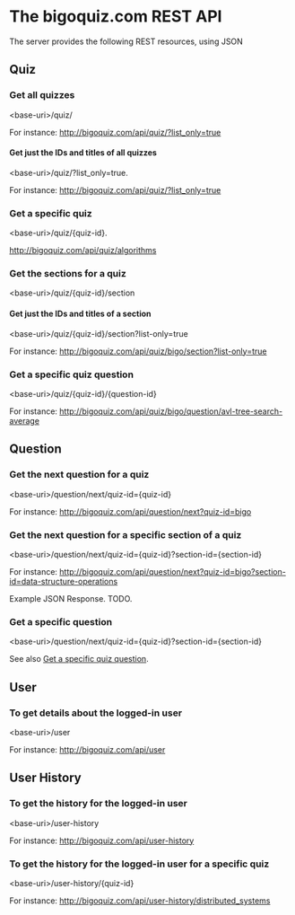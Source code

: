 # The bigoquiz.com REST API

The server provides the following REST resources, using JSON

## Quiz

### Get all quizzes

&lt;base-uri&gt;/quiz/

For instance:
http://bigoquiz.com/api/quiz/?list_only=true

#### Get just the IDs and titles of all quizzes

&lt;base-uri&gt;/quiz/?list_only=true.

For instance:
http://bigoquiz.com/api/quiz/?list_only=true

### Get a specific quiz

&lt;base-uri&gt;/quiz/{quiz-id}.

http://bigoquiz.com/api/quiz/algorithms

### Get the sections for a quiz

&lt;base-uri&gt;/quiz/{quiz-id}/section

#### Get just the IDs and titles of a section

&lt;base-uri&gt;/quiz/{quiz-id}/section?list-only=true

For instance:
http://bigoquiz.com/api/quiz/bigo/section?list-only=true

### Get a specific quiz question

&lt;base-uri&gt;/quiz/{quiz-id}/{question-id}

For instance:
http://bigoquiz.com/api/quiz/bigo/question/avl-tree-search-average

## Question

### Get the next question for a quiz

&lt;base-uri&gt;/question/next/quiz-id={quiz-id}

For instance:
http://bigoquiz.com/api/question/next?quiz-id=bigo

### Get the next question for a specific section of a quiz

&lt;base-uri&gt;/question/next/quiz-id={quiz-id}?section-id={section-id}

For instance:
http://bigoquiz.com/api/question/next?quiz-id=bigo?section-id=data-structure-operations

Example JSON Response. TODO.

### Get a specific question

&lt;base-uri&gt;/question/next/quiz-id={quiz-id}?section-id={section-id}

See also [Get a specific quiz question](#get-a-specific-quiz-question).

## User

### To get details about the logged-in user

&lt;base-uri&gt;/user

For instance:
http://bigoquiz.com/api/user

## User History

### To get the history for the logged-in user

&lt;base-uri&gt;/user-history

For instance:
http://bigoquiz.com/api/user-history

### To get the history for the logged-in user for a specific quiz

&lt;base-uri&gt;/user-history/{quiz-id}

For instance:
http://bigoquiz.com/api/user-history/distributed_systems


